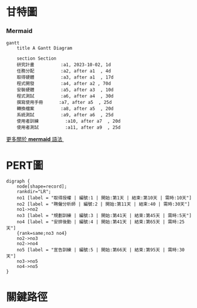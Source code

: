 # 甘特圖
### Mermaid
```mermaid
gantt
    title A Gantt Diagram

    section Section
    研究計畫          :a1, 2023-10-02, 1d
    任務分配          :a2, after a1  , 4d
    取得硬體          :a3, after a1  , 17d
    程式開發          :a4, after a2 , 70d
    安裝硬體          :a5, after a3  , 10d
    程式測試          :a6, after a4  , 30d
    撰寫使用手冊      :a7, after a5  , 25d
    轉換檔案          :a8, after a5  , 20d
    系統測試          :a9, after a6  , 25d
    使用者訓練          :a10, after a7  , 20d
    使用者測試          :a11, after a9  , 25d

```
[更多關於 **mermaid** 語法 <i class="fa fa-external-link"></i>](http://mermaid-js.github.io/mermaid)
&nbsp;
&nbsp;

# PERT圖
```graphviz
digraph {
	node[shape=record];
	rankdir="LR";
    no1 [label = "取得授權 | 編號:1 | 開始:第1天 | 結束:第10天 | 需時:10天"]
    no2 [label = "聘僱分析師 | 編號:2 | 開始:第11天 | 結束:40 | 需時:30天"]
    no1->no2
    no3 [label = "規劃訓練 | 編號:3 | 開始:第41天 | 結束:第45天 | 需時:5天"]
    no4 [label = "安排後勤 | 編號:4 | 開始:第41天 | 結束:第65天 | 需時:25天"]
    {rank=same;no3 no4}
    no2->no3
    no2->no4
    no5 [label = "宣告訓練 | 編號:5 | 開始:第66天 | 結束:第95天 | 需時:30天"]
    no3->no5
    no4->no5
}
```

# 關鍵路徑
